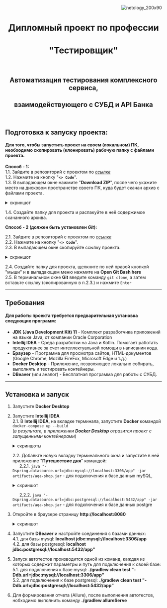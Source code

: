 <div align="right">
  
![netology_200x90](https://i.imgur.com/6zzdXl9.jpg)

    

<div align="center">
  
# Дипломный проект по профессии 
# "Тестировщик"
<br>

## Автоматизация тестирования комплексного сервиса,
## взаимодействующего с СУБД и API Банка
<br>

<div align="left">

## Подготовка к запуску проекта:
#### Для того, чтобы запустить проект на своем (локальном) ПК, необходимо скопировать (клонировать) рабочую папку с файлами проекта. <br>
**Способ - 1:** <br>
  1.1. Зайдите в репозиторий с проектом по [*ссылке*](https://github.com/Kanger79/HW_9_DiplomProject) <br>
  1.2. Нажмите на кнопку "**`<> Code`**". <br>
  1.3. В выпадающем окне нажмите "**Download ZIP**", после чего укажите место на дисковом пространстве своего ПК, куда будет скачан архив с файлами проекта. <br>

<details>
 <summary>скриншот</summary>
  
  ![4_ReadMe_01+](https://github.com/Kanger79/HW_9_DiplomProject/assets/127352228/99645f5e-8e50-4fa9-b786-f2302e9458db)

</details>
  
  1.4. Создайте папку для проекта и распакуйте в неё содержимое скачанного архива. <br>

  **Способ - 2 (должен быть установлен *Git*):**

  2.1. Зайдите в репозиторий с проектом по [*ссылке*](https://github.com/Kanger79/HW_9_DiplomProject) <br>
  2.2. Нажмите на кнопку "**`<> Code`**". <br>
  2.3. В выпадающем окне скопируйте ссылку проекта. <br>

  <details>
 <summary>скриншот</summary>
  
  ![4_ReadMe_02+](https://github.com/Kanger79/HW_9_DiplomProject/assets/127352228/26209aca-24ad-4b19-9c9b-28170f1653ab)


</details>
  
  2.4. Создайте папку для проекта, щелкните по ней правой кнопкой "мыши" и в выпадающем меню нажмите на **Open Git Bash here** <br>
  2.5. В терминальном окне **Git** введите команду `git clone`, а затем вставьте ссылку (скопированную в п.2.3.) и нажмите `Enter` <br>

  ---

  ## Требования

  #### Для работы проекта требуется предварительная установка следующих программ:
   * **JDK (Java Development Kit) 11** - Комплект разработчика приложений на языке Java, от компании Oracle Corporation 
   * **Intellij IDEA** - Среда разработки на Java и Kotlin. Помогает работать продуктивнее за счет интеллектуальной помощи в написании кода.
   * **Браузер**    - Программа для просмотра сайтов, HTML-документов (Google Chrome, Mozilla FireFox, Microsoft Edge и т.д.)
   * **Docker Desktop**  - Приложение, позволяющее локально собирать, выполнять и тестировать контейнеры.
   * **DBeaver** (или аналог) - Бесплатная программа для работы с СУБД.
  
  ---
  
  ## Установка и запуск

  1. Запустите **Docker Desktop** <br>
  2. Запустите **Intellij IDEA** <br>
     2.1. В **Intellij IDEA**, на вкладке терминала, запустите **Docker** командой `docker-compose up --build` <br>
           (*в результате, в приложении ***Docker Desktop*** отразится проект с запущенными контейнерами*) <br>

      <details>
         <summary>скриншоты</summary>
         <br> 
        
     ![Run_Docker](https://github.com/Kanger79/HW_9_DiplomProject/assets/127352228/e9da1926-cd79-4893-934c-21212054c544)

      Запуск **docker-compose**
     <br>

     ![Docker-Desktop_start_+](https://github.com/Kanger79/HW_9_DiplomProject/assets/127352228/70c49ca3-e6c9-4442-9096-844c44d2e151)


      **Docker Desktop** с запущенными контейнерами

      </details>

     2.2. Добавьте новую вкладку терминального окна и запустите в ней приложение "**Путешествие дня**" командой: <br>
       &ensp; &ensp; 2.2.1. `java "-Dspring.datasource.url=jdbc:mysql://localhost:3306/app" -jar artifacts/aqa-shop.jar` - для подключения к базе данных mySQL, <br>

        <details>
         <summary>скриншот</summary>
         <br> 
        
     ![Start_Java-pril_mySQL_02](https://github.com/Kanger79/HW_9_DiplomProject/assets/127352228/02e29068-2133-462e-9418-c404528cbd7e)

      Запуск java-приложения **Путешествие дня**
     <br>

      </details>

       &ensp; &ensp; 2.2.2. `java "-Dspring.datasource.url=jdbc:postgresql://localhost:5432/app" -jar artifacts/aqa-shop.jar` - для подключения к базе данных postgre <br>
  3. Откройте в браузере страницу **http://localhost:8080** <br>

     <details>
         <summary>скриншот</summary>
         <br> 
        
        ![Dashboard_00](https://github.com/Kanger79/HW_9_DiplomProject/assets/127352228/884de0d2-5998-4bd3-ae41-18a55b23ff71)

        Страница приложения **Путешествие дня**
     
       <br>

       </details>

  4. Запустите **DBeaver** и настройте соединения с базами данных: <br>
     4.1. для базы mysql: **localhost jdbc:mysql://localhost:3306/app** <br>
     4.2. для базы postgresql: **localhost jdbc:postgresql://localhost:5432/app"** <br>

  5. Запуск автотестов производится одной из команд, каждая из которых содержит параметры и путь для подключения к своей базе: <br>
     5.1. для подключения к базе mysql: **./gradlew clean test "-Ddb.url=jdbc:mysql://localhost:3306/app"** <br>
     5.2. для подключения к базе postgresql: **./gradlew clean test "-Ddb.url=jdbc:postgresql://localhost:5432/app"** <br>

  6. Для формирования отчета (Allure), после выполнения автотестов, нобходимо выполнить команду **./gradlew allureServe**

